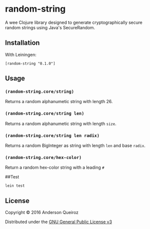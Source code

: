 # random-string

A wee Clojure library designed to generate cryptographically secure random strings using Java's SecureRandom.

## Installation

With Leiningen:

```
[random-string "0.1.0"]
```

## Usage

### `(random-string.core/string)`

Returns a random alphanumetic string with length 26.

### `(random-string.core/string len)`

Returns a random alphanumetic string with length `size`.

### `(random-string.core/string len radix)`

Returns a random BigInteger as string with length `len` and base `radix`.

### `(random-string.core/hex-color)`

Return a random hex-color string with a leading `#`

##Test

```
lein test
```

## License

Copyright © 2016 Anderson Queiroz

Distributed under the [GNU General Public License v3](http://www.gnu.org/licenses/gpl-3.0.en.html")
